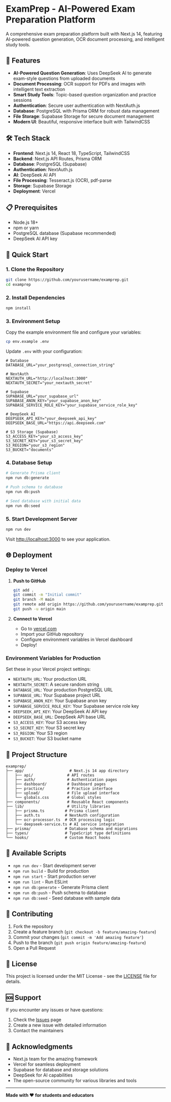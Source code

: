 # ExamPrep - AI-Powered Exam Preparation Platform

A comprehensive exam preparation platform built with Next.js 14, featuring AI-powered question generation, OCR document processing, and intelligent study tools.

## 🚀 Features

- **AI-Powered Question Generation**: Uses DeepSeek AI to generate exam-style questions from uploaded documents
- **Document Processing**: OCR support for PDFs and images with intelligent text extraction
- **Smart Study Tools**: Topic-based question organization and practice sessions
- **Authentication**: Secure user authentication with NextAuth.js
- **Database**: PostgreSQL with Prisma ORM for robust data management
- **File Storage**: Supabase Storage for secure document management
- **Modern UI**: Beautiful, responsive interface built with TailwindCSS

## 🛠️ Tech Stack

- **Frontend**: Next.js 14, React 18, TypeScript, TailwindCSS
- **Backend**: Next.js API Routes, Prisma ORM
- **Database**: PostgreSQL (Supabase)
- **Authentication**: NextAuth.js
- **AI**: DeepSeek AI API
- **File Processing**: Tesseract.js (OCR), pdf-parse
- **Storage**: Supabase Storage
- **Deployment**: Vercel

## 📋 Prerequisites

- Node.js 18+ 
- npm or yarn
- PostgreSQL database (Supabase recommended)
- DeepSeek AI API key

## 🚀 Quick Start

### 1. Clone the Repository

```bash
git clone https://github.com/yourusername/examprep.git
cd examprep
```

### 2. Install Dependencies

```bash
npm install
```

### 3. Environment Setup

Copy the example environment file and configure your variables:

```bash
cp env.example .env
```

Update `.env` with your configuration:

```env
# Database
DATABASE_URL="your_postgresql_connection_string"

# NextAuth
NEXTAUTH_URL="http://localhost:3000"
NEXTAUTH_SECRET="your_nextauth_secret"

# Supabase
SUPABASE_URL="your_supabase_url"
SUPABASE_ANON_KEY="your_supabase_anon_key"
SUPABASE_SERVICE_ROLE_KEY="your_supabase_service_role_key"

# DeepSeek AI
DEEPSEEK_API_KEY="your_deepseek_api_key"
DEEPSEEK_BASE_URL="https://api.deepseek.com"

# S3 Storage (Supabase)
S3_ACCESS_KEY="your_s3_access_key"
S3_SECRET_KEY="your_s3_secret_key"
S3_REGION="your_s3_region"
S3_BUCKET="documents"
```

### 4. Database Setup

```bash
# Generate Prisma client
npm run db:generate

# Push schema to database
npm run db:push

# Seed database with initial data
npm run db:seed
```

### 5. Start Development Server

```bash
npm run dev
```

Visit [http://localhost:3000](http://localhost:3000) to see your application.

## 🌐 Deployment

### Deploy to Vercel

1. **Push to GitHub**
   ```bash
   git add .
   git commit -m "Initial commit"
   git branch -M main
   git remote add origin https://github.com/yourusername/examprep.git
   git push -u origin main
   ```

2. **Connect to Vercel**
   - Go to [vercel.com](https://vercel.com)
   - Import your GitHub repository
   - Configure environment variables in Vercel dashboard
   - Deploy!

### Environment Variables for Production

Set these in your Vercel project settings:

- `NEXTAUTH_URL`: Your production URL
- `NEXTAUTH_SECRET`: A secure random string
- `DATABASE_URL`: Your production PostgreSQL URL
- `SUPABASE_URL`: Your Supabase project URL
- `SUPABASE_ANON_KEY`: Your Supabase anon key
- `SUPABASE_SERVICE_ROLE_KEY`: Your Supabase service role key
- `DEEPSEEK_API_KEY`: Your DeepSeek AI API key
- `DEEPSEEK_BASE_URL`: DeepSeek API base URL
- `S3_ACCESS_KEY`: Your S3 access key
- `S3_SECRET_KEY`: Your S3 secret key
- `S3_REGION`: Your S3 region
- `S3_BUCKET`: Your S3 bucket name

## 📁 Project Structure

```
examprep/
├── app/                    # Next.js 14 app directory
│   ├── api/               # API routes
│   ├── auth/              # Authentication pages
│   ├── dashboard/         # Dashboard pages
│   ├── practice/          # Practice interface
│   ├── upload/            # File upload interface
│   └── globals.css        # Global styles
├── components/            # Reusable React components
├── lib/                   # Utility libraries
│   ├── prisma.ts         # Prisma client
│   ├── auth.ts           # NextAuth configuration
│   ├── ocr-processor.ts  # OCR processing logic
│   └── deepseek-service.ts # AI service integration
├── prisma/               # Database schema and migrations
├── types/                # TypeScript type definitions
└── hooks/                # Custom React hooks
```

## 🔧 Available Scripts

- `npm run dev` - Start development server
- `npm run build` - Build for production
- `npm run start` - Start production server
- `npm run lint` - Run ESLint
- `npm run db:generate` - Generate Prisma client
- `npm run db:push` - Push schema to database
- `npm run db:seed` - Seed database with sample data

## 🤝 Contributing

1. Fork the repository
2. Create a feature branch (`git checkout -b feature/amazing-feature`)
3. Commit your changes (`git commit -m 'Add amazing feature'`)
4. Push to the branch (`git push origin feature/amazing-feature`)
5. Open a Pull Request

## 📄 License

This project is licensed under the MIT License - see the [LICENSE](LICENSE) file for details.

## 🆘 Support

If you encounter any issues or have questions:

1. Check the [Issues](https://github.com/yourusername/examprep/issues) page
2. Create a new issue with detailed information
3. Contact the maintainers

## 🙏 Acknowledgments

- Next.js team for the amazing framework
- Vercel for seamless deployment
- Supabase for database and storage solutions
- DeepSeek for AI capabilities
- The open-source community for various libraries and tools

---

**Made with ❤️ for students and educators**
